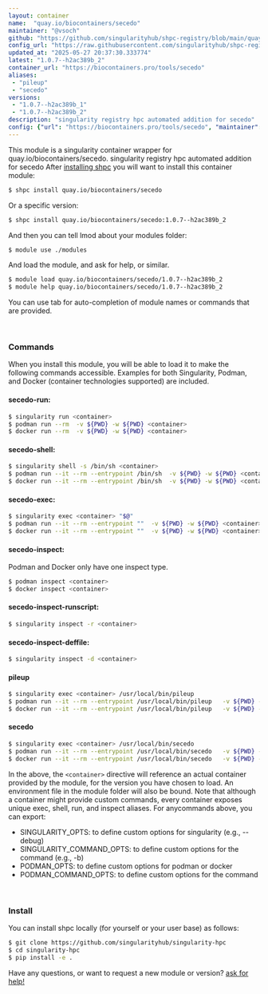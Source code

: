 ```yaml
---
layout: container
name:  "quay.io/biocontainers/secedo"
maintainer: "@vsoch"
github: "https://github.com/singularityhub/shpc-registry/blob/main/quay.io/biocontainers/secedo/container.yaml"
config_url: "https://raw.githubusercontent.com/singularityhub/shpc-registry/main/quay.io/biocontainers/secedo/container.yaml"
updated_at: "2025-05-27 20:37:30.333774"
latest: "1.0.7--h2ac389b_2"
container_url: "https://biocontainers.pro/tools/secedo"
aliases:
 - "pileup"
 - "secedo"
versions:
 - "1.0.7--h2ac389b_1"
 - "1.0.7--h2ac389b_2"
description: "singularity registry hpc automated addition for secedo"
config: {"url": "https://biocontainers.pro/tools/secedo", "maintainer": "@vsoch", "description": "singularity registry hpc automated addition for secedo", "latest": {"1.0.7--h2ac389b_2": "sha256:e3cb12540afbd91887f8f1f7da2d726ae30b003b391d929838f85dcc5947a975"}, "tags": {"1.0.7--h2ac389b_1": "sha256:e0d9ae2b4f01956d5e010976a767722a64bd9c6519cc96f07de10a36d69e21ab", "1.0.7--h2ac389b_2": "sha256:e3cb12540afbd91887f8f1f7da2d726ae30b003b391d929838f85dcc5947a975"}, "docker": "quay.io/biocontainers/secedo", "aliases": {"pileup": "/usr/local/bin/pileup", "secedo": "/usr/local/bin/secedo"}}
---
```


This module is a singularity container wrapper for quay.io/biocontainers/secedo.
singularity registry hpc automated addition for secedo
After [installing shpc](#install) you will want to install this container module:


```bash
$ shpc install quay.io/biocontainers/secedo
```

Or a specific version:

```bash
$ shpc install quay.io/biocontainers/secedo:1.0.7--h2ac389b_2
```

And then you can tell lmod about your modules folder:

```bash
$ module use ./modules
```

And load the module, and ask for help, or similar.

```bash
$ module load quay.io/biocontainers/secedo/1.0.7--h2ac389b_2
$ module help quay.io/biocontainers/secedo/1.0.7--h2ac389b_2
```

You can use tab for auto-completion of module names or commands that are provided.

<br>

### Commands

When you install this module, you will be able to load it to make the following commands accessible.
Examples for both Singularity, Podman, and Docker (container technologies supported) are included.

#### secedo-run:

```bash
$ singularity run <container>
$ podman run --rm  -v ${PWD} -w ${PWD} <container>
$ docker run --rm  -v ${PWD} -w ${PWD} <container>
```

#### secedo-shell:

```bash
$ singularity shell -s /bin/sh <container>
$ podman run --it --rm --entrypoint /bin/sh  -v ${PWD} -w ${PWD} <container>
$ docker run --it --rm --entrypoint /bin/sh  -v ${PWD} -w ${PWD} <container>
```

#### secedo-exec:

```bash
$ singularity exec <container> "$@"
$ podman run --it --rm --entrypoint ""  -v ${PWD} -w ${PWD} <container> "$@"
$ docker run --it --rm --entrypoint ""  -v ${PWD} -w ${PWD} <container> "$@"
```

#### secedo-inspect:

Podman and Docker only have one inspect type.

```bash
$ podman inspect <container>
$ docker inspect <container>
```

#### secedo-inspect-runscript:

```bash
$ singularity inspect -r <container>
```

#### secedo-inspect-deffile:

```bash
$ singularity inspect -d <container>
```


#### pileup

```bash
$ singularity exec <container> /usr/local/bin/pileup
$ podman run --it --rm --entrypoint /usr/local/bin/pileup   -v ${PWD} -w ${PWD} <container> -c " $@"
$ docker run --it --rm --entrypoint /usr/local/bin/pileup   -v ${PWD} -w ${PWD} <container> -c " $@"
```


#### secedo

```bash
$ singularity exec <container> /usr/local/bin/secedo
$ podman run --it --rm --entrypoint /usr/local/bin/secedo   -v ${PWD} -w ${PWD} <container> -c " $@"
$ docker run --it --rm --entrypoint /usr/local/bin/secedo   -v ${PWD} -w ${PWD} <container> -c " $@"
```



In the above, the `<container>` directive will reference an actual container provided
by the module, for the version you have chosen to load. An environment file in the
module folder will also be bound. Note that although a container
might provide custom commands, every container exposes unique exec, shell, run, and
inspect aliases. For anycommands above, you can export:

 - SINGULARITY_OPTS: to define custom options for singularity (e.g., --debug)
 - SINGULARITY_COMMAND_OPTS: to define custom options for the command (e.g., -b)
 - PODMAN_OPTS: to define custom options for podman or docker
 - PODMAN_COMMAND_OPTS: to define custom options for the command

<br>

### Install

You can install shpc locally (for yourself or your user base) as follows:

```bash
$ git clone https://github.com/singularityhub/singularity-hpc
$ cd singularity-hpc
$ pip install -e .
```

Have any questions, or want to request a new module or version? [ask for help!](https://github.com/singularityhub/singularity-hpc/issues)
